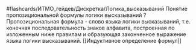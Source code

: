 #flashcards/ИТМО_гейдев/Дискретка/Логика_высказываний
Понятие пропозициональной формулы логики высказываний
?
Пропозициональная формула - слово языка логики высказываний, т.е. конечная последовательность знаков алфавита, построенная по изложенным ниже правилам и образующая законченное выражение языка логики высказываний.
[[Индуктивное определение формул]]
